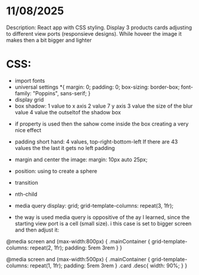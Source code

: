 
# 11/08/2025

Description:
 React app with CSS styling. Display 3 products cards  adjusting to different view ports (responsieve designs). While hoveer the image it makes then a bit bigger and lighter 

 # CSS:
 - import fonts
 - universal settings
 *{
    margin: 0;
    padding: 0;
    box-sizing: border-box;
    font-family: "Poppins", sans-serif;
}
- display grid
- box shadow: 
1 value to x axis
2 value 7 y axis
3 value the size of the blur value
4 value the outseltof the shadow box
* if <inset> property is used then the sahow come inside the box creating a very nice effect

- padding short hand:
4 values, top-right-bottom-left
If there are 43 values the the last it gets no left padding

- margin and center the image:
margin: 10px auto 25px;

- position: using <before> to create a sphere

- transition
- nth-child

- media query
    display: grid;
    grid-template-columns: repeat(3, 1fr);

* the way is used media query is oppositive of the ay I learned, since the starting view port is a cell (small size). i this case is set to bigger screen and then adjust it:

@media screen and (max-width:800px) {
    .mainContainer {
        grid-template-columns: repeat(2, 1fr);
        padding: 5rem 3rem
    }
}

@media screen and (max-width:500px) {
    .mainContainer {
        grid-template-columns: repeat(1, 1fr);
        padding: 5rem 3rem
    }
    .card .desc{
        width: 90%;
    }
}
